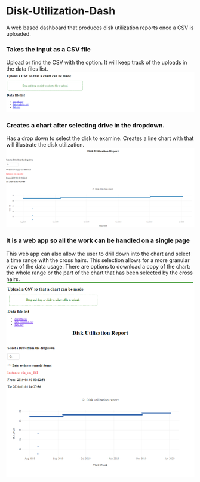 # Disk-Utilization-Dash
A web based dashboard that produces disk utilization reports once a CSV is uploaded. 

### Takes the input as a CSV file
Upload or find the CSV with the option. It will keep track of the uploads in the data files list. 
![Screenshot](screenshot.PNG)
### Creates a chart after selecting drive in the dropdown. 
Has a drop down to select the disk to examine. 
Creates a line chart with that will illustrate the disk utilization. 
![Screenshot](screenshot1.PNG)
### It is a web app so all the work can be handled on a single page
This web app can also allow the user to drill down into the chart and select a time range with the cross hairs. This selection allows for a more granular view of the data usage. There are options to download a copy of the chart: the whole range or the part of the chart that has been selected by the cross hairs. 
![Screenshot](screenshot2.PNG)
